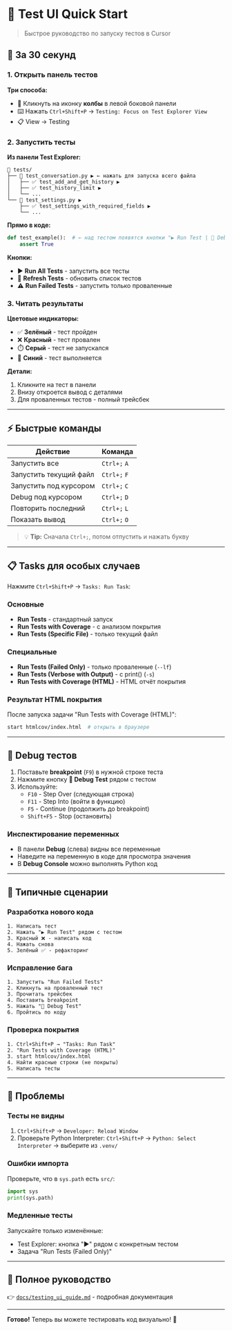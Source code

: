 # 🧪 Test UI Quick Start

> Быстрое руководство по запуску тестов в Cursor

## 🚀 За 30 секунд

### 1. Открыть панель тестов

**Три способа:**
- 🧪 Кликнуть на иконку **колбы** в левой боковой панели
- ⌨️ Нажать `Ctrl+Shift+P` → `Testing: Focus on Test Explorer View`
- 📋 View → Testing

### 2. Запустить тесты

**Из панели Test Explorer:**
```
📁 tests/
├── 📄 test_conversation.py ▶️ ← нажать для запуска всего файла
│   ├── ✅ test_add_and_get_history ▶️
│   ├── ✅ test_history_limit ▶️
│   └── ...
└── 📄 test_settings.py ▶️
    ├── ✅ test_settings_with_required_fields ▶️
    └── ...
```

**Прямо в коде:**
```python
def test_example():  # ← над тестом появятся кнопки "▶️ Run Test | 🐛 Debug Test"
    assert True
```

**Кнопки:**
- ▶️ **Run All Tests** - запустить все тесты
- 🔄 **Refresh Tests** - обновить список тестов
- ⚠️ **Run Failed Tests** - запустить только проваленные

### 3. Читать результаты

**Цветовые индикаторы:**
- ✅ **Зелёный** - тест пройден
- ❌ **Красный** - тест провален
- ⏱️ **Серый** - тест не запускался
- 🔄 **Синий** - тест выполняется

**Детали:**
1. Кликните на тест в панели
2. Внизу откроется вывод с деталями
3. Для проваленных тестов - полный трейсбек

---

## ⚡ Быстрые команды

| Действие | Команда |
|----------|---------|
| Запустить все | `Ctrl+;` `A` |
| Запустить текущий файл | `Ctrl+;` `F` |
| Запустить под курсором | `Ctrl+;` `C` |
| Debug под курсором | `Ctrl+;` `D` |
| Повторить последний | `Ctrl+;` `L` |
| Показать вывод | `Ctrl+;` `O` |

> 💡 **Tip:** Сначала `Ctrl+;`, потом отпустить и нажать букву

---

## 📋 Tasks для особых случаев

Нажмите `Ctrl+Shift+P` → `Tasks: Run Task`:

### Основные
- **Run Tests** - стандартный запуск
- **Run Tests with Coverage** - с анализом покрытия
- **Run Tests (Specific File)** - только текущий файл

### Специальные
- **Run Tests (Failed Only)** - только проваленные (`--lf`)
- **Run Tests (Verbose with Output)** - с print() (`-s`)
- **Run Tests with Coverage (HTML)** - HTML отчёт покрытия

### Результат HTML покрытия
После запуска задачи "Run Tests with Coverage (HTML)":
```bash
start htmlcov/index.html  # открыть в браузере
```

---

## 🐛 Debug тестов

1. Поставьте **breakpoint** (`F9`) в нужной строке теста
2. Нажмите кнопку **🐛 Debug Test** рядом с тестом
3. Используйте:
   - `F10` - Step Over (следующая строка)
   - `F11` - Step Into (войти в функцию)
   - `F5` - Continue (продолжить до breakpoint)
   - `Shift+F5` - Stop (остановить)

### Инспектирование переменных
- В панели **Debug** (слева) видны все переменные
- Наведите на переменную в коде для просмотра значения
- В **Debug Console** можно выполнять Python код

---

## 🎯 Типичные сценарии

### Разработка нового кода
```
1. Написать тест
2. Нажать "▶️ Run Test" рядом с тестом
3. Красный ❌ - написать код
4. Нажать снова
5. Зелёный ✅ - рефакторинг
```

### Исправление бага
```
1. Запустить "Run Failed Tests"
2. Кликнуть на проваленный тест
3. Прочитать трейсбек
4. Поставить breakpoint
5. Нажать "🐛 Debug Test"
6. Пройтись по коду
```

### Проверка покрытия
```
1. Ctrl+Shift+P → "Tasks: Run Task"
2. "Run Tests with Coverage (HTML)"
3. start htmlcov/index.html
4. Найти красные строки (не покрыты)
5. Написать тесты
```

---

## 🔧 Проблемы

### Тесты не видны
1. `Ctrl+Shift+P` → `Developer: Reload Window`
2. Проверьте Python Interpreter: `Ctrl+Shift+P` → `Python: Select Interpreter` → выберите из `.venv/`

### Ошибки импорта
Проверьте, что в `sys.path` есть `src/`:
```python
import sys
print(sys.path)
```

### Медленные тесты
Запускайте только изменённые:
- Test Explorer: кнопка "▶️" рядом с конкретным тестом
- Задача "Run Tests (Failed Only)"

---

## 📖 Полное руководство

👉 [`docs/testing_ui_guide.md`](testing_ui_guide.md) - подробная документация

---

**Готово!** Теперь вы можете тестировать код визуально! 🎉

